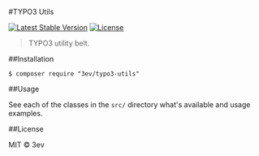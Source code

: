 #TYPO3 Utils

[![Latest Stable Version](https://poser.pugx.org/3ev/typo3-utils/version)](https://packagist.org/packages/3ev/typo3-utils) [![License](https://poser.pugx.org/3ev/typo3-utils/license)](https://packagist.org/packages/3ev/typo3-utils)

> TYPO3 utility belt.

##Installation

```
$ composer require "3ev/typo3-utils"
```

##Usage

See each of the classes in the `src/` directory what's available and usage
examples.

##License

MIT © 3ev
